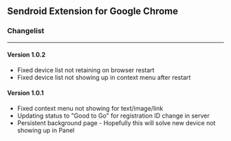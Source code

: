 ## Sendroid Extension for Google Chrome

### Changelist
---
#### Version 1.0.2
* Fixed device list not retaining on browser restart
* Fixed device list not showing up in context menu after restart

#### Version 1.0.1
* Fixed context menu not showing for text/image/link
* Updating status to "Good to Go" for registration ID change in server
* Persistent background page - Hopefully this will solve new device not showing up in Panel
